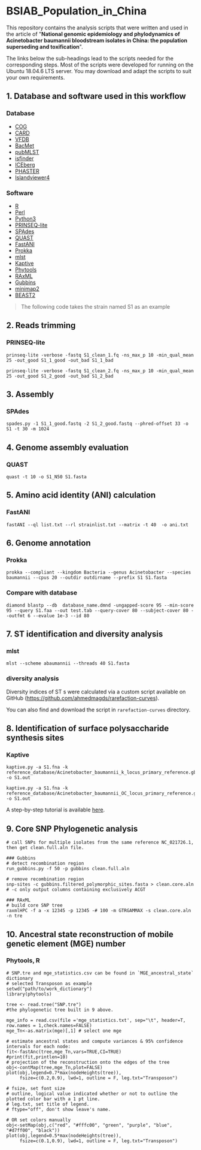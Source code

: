 # BSIAB_Population_in_China
 This repository contains the analysis scripts that were written and used in the article of "**National genomic epidemiology and phylodynamics of Acinetobacter baumannii bloodstream isolates in China: the population superseding and toxification**".
 
 The links below the sub-headings lead to the scripts needed for the corresponding steps. Most of the scripts were developed for running on the Ubuntu 18.04.6 LTS server. You may download and adapt the scripts to suit your own requirements.

## 1. Database and software used in this workflow
### Database
- [COG](https://www.ncbi.nlm.nih.gov/research/cog/)
- [CARD](https://card.mcmaster.ca/)
- [VFDB](http://www.mgc.ac.cn/VFs/)
- [BacMet](http://bacmet.biomedicine.gu.se/)
- [pubMLST](https://pubmlst.org/)
- [isfinder](https://isfinder.biotoul.fr/about.php)
- [ICEberg](https://tool2-mml.sjtu.edu.cn/ICEberg3/index.html)
- [PHASTER](http://phaster.ca/)
- [Islandviewer4](https://www.pathogenomics.sfu.ca/islandviewer)

### Software
- [R](https://www.r-project.org/)
- [Perl](https://www.perl.org/)
- [Python3](https://www.python.org/)
- [PRINSEQ-lite](https://github.com/uwb-linux/prinseq)
- [SPAdes](https://github.com/ablab/spades)
- [QUAST](https://github.com/ablab/quast)
- [FastANI](https://github.com/ParBLiSS/FastANI)
- [Prokka](https://github.com/tseemann/prokka)
- [mlst](https://github.com/tseemann/mlst)
- [Kaptive](https://github.com/klebgenomics/Kaptive)
- [Phytools](https://cran.r-project.org/web/packages/phytools/index.html)
- [RAxML](https://evomics.org/learning/phylogenetics/raxml/)
- [Gubbins](https://github.com/nickjcroucher/gubbins)
- [minimap2](https://github.com/lh3/minimap2)
- [BEAST2](https://www.beast2.org/)
>The following code takes the strain named S1 as an example

## 2. Reads trimming
### PRINSEQ-lite
```
prinseq-lite -verbose -fastq S1_clean_1.fq -ns_max_p 10 -min_qual_mean 25 -out_good S1_1_good -out_bad S1_1_bad

prinseq-lite -verbose -fastq S1_clean_2.fq -ns_max_p 10 -min_qual_mean 25 -out_good S1_2_good -out_bad S1_2_bad
```
## 3. Assembly
### SPAdes
`spades.py -1 S1_1_good.fastq -2 S1_2_good.fastq --phred-offset 33 -o S1 -t 30 -m 1024`

## 4. Genome assembly evaluation
### QUAST
`quast -t 10 -o S1_N50 S1.fasta`

## 5. Amino acid identity (ANI) calculation
### FastANI
`fastANI --ql list.txt --rl strainlist.txt --matrix -t 40  -o ani.txt`

## 6. Genome annotation
### Prokka
`prokka --compliant --kingdom Bacteria --genus Acinetobacter --species baumannii --cpus 20 --outdir outdirname --prefix S1 S1.fasta`

### Compare with database
`diamond blastp --db  database_name.dmnd -ungapped-score 95 --min-score 95 --query S1.faa --out test.tab --query-cover 80 --subject-cover 80 --outfmt 6 --evalue 1e-3 --id 80`

## 7. ST identification and diversity analysis
### mlst
`mlst --scheme abaumannii --threads 40 S1.fasta`

### diversity analysis
Diversity indices of ST s were calculated via a custom script available on GitHub (https://github.com/ahmedmagds/rarefaction-curves). 

You can also find and download the script in `rarefaction-curves` directory.

## 8. Identification of surface polysaccharide synthesis sites
### Kaptive
```
kaptive.py -a S1.fna -k reference_database/Acinetobacter_baumannii_k_locus_primary_reference.gbk -o S1.out

kaptive.py -a S1.fna -k reference_database/Acinetobacter_baumannii_OC_locus_primary_reference.gbk -o S1.out
```
A step-by-step tutorial is available [here](https://bit.ly/kaptive-workshop).

## 9. Core SNP Phylogenetic analysis
```
# call SNPs for multiple isolates from the same reference NC_021726.1, then get clean.full.aln file.

### Gubbins
# detect recombination region
run_gubbins.py -f 50 -p gubbins clean.full.aln

# remove recombination region
snp-sites -c gubbins.filtered_polymorphic_sites.fasta > clean.core.aln
# -c only output columns containing exclusively ACGT

### RAxML
# build core SNP tree
raxmlHPC -f a -x 12345 -p 12345 -# 100 -m GTRGAMMAX -s clean.core.aln -n tre

```

## 10. Ancestral state reconstruction of mobile genetic element (MGE) number
### Phytools, R
```
# SNP.tre and mge_statistics.csv can be found in `MGE_ancestral_state` dictionary
# selected Transposon as example
setwd("path/to/work_dictionary")
library(phytools)

tree <- read.tree("SNP.tre")
#the phylogenetic tree built in 9 above.

mge_info = read.csv(file ='mge_statistics.txt', sep="\t", header=T, row.names = 1,check.names=FALSE)
mge_Tn<-as.matrix(mge)[,1] # select one mge

# estimate ancestral states and compute variances & 95% confidence intervals for each node:
fit<-fastAnc(tree,mge_Tn,vars=TRUE,CI=TRUE)
#print(fit,printlen=10)
# projection of the reconstruction onto the edges of the tree
obj<-contMap(tree,mge_Tn,plot=FALSE)
plot(obj,legend=0.7*max(nodeHeights(tree)),
     fsize=c(0.2,0.9), lwd=1, outline = F, leg.txt="Transposon")

# fsize, set font size
# outline, logical value indicated whether or not to outline the plotted color bar with a 1 pt line.
# leg.txt, set title of legend.
# ftype="off", don't show leave's name.

# OR set colors manually
obj<-setMap(obj,c("red", "#fffc00", "green", "purple", "blue", "#d7ff00", "black"))
plot(obj,legend=0.5*max(nodeHeights(tree)),
     fsize=c(0.1,0.9), lwd=1, outline = F, leg.txt="Transposon")

```
